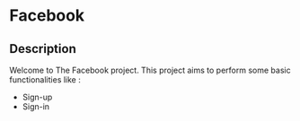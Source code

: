 # Facebook

## Description
Welcome to The Facebook project. This project aims to perform some basic functionalities like :
* Sign-up
*  Sign-in
